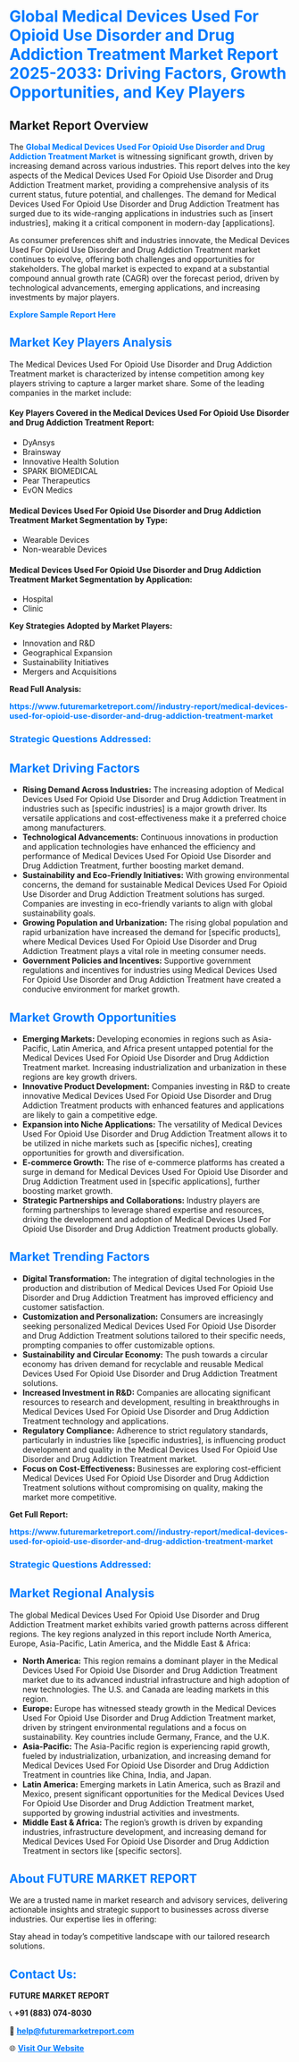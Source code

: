 <h1 style="color: #007BFF;">Global Medical Devices Used For Opioid Use Disorder and Drug Addiction Treatment Market Report 2025-2033: Driving Factors, Growth Opportunities, and Key Players</h1>

<section id="overview">
<h2>Market Report Overview</h2>
<p>The <a href="https://www.futuremarketreport.com//industry-report/medical-devices-used-for-opioid-use-disorder-and-drug-addiction-treatment-market" style="color: #007BFF; text-decoration: none;"><strong>Global Medical Devices Used For Opioid Use Disorder and Drug Addiction Treatment Market</strong></a> is witnessing significant growth, driven by increasing demand across various industries. This report delves into the key aspects of the Medical Devices Used For Opioid Use Disorder and Drug Addiction Treatment market, providing a comprehensive analysis of its current status, future potential, and challenges. The demand for Medical Devices Used For Opioid Use Disorder and Drug Addiction Treatment has surged due to its wide-ranging applications in industries such as [insert industries], making it a critical component in modern-day [applications].</p>
<p>As consumer preferences shift and industries innovate, the Medical Devices Used For Opioid Use Disorder and Drug Addiction Treatment market continues to evolve, offering both challenges and opportunities for stakeholders. The global market is expected to expand at a substantial compound annual growth rate (CAGR) over the forecast period, driven by technological advancements, emerging applications, and increasing investments by major players.</p>
</section>

<section id="overview">
<p><a href="https://www.futuremarketreport.com//request-sample/reportId=78864" style="color: #007BFF; text-decoration: none;"><strong>Explore Sample Report Here</strong></a></p>
</section>

<section id="key-players">
<h2 style="color: #007BFF;">Market Key Players Analysis</h2>
<p>The Medical Devices Used For Opioid Use Disorder and Drug Addiction Treatment market is characterized by intense competition among key players striving to capture a larger market share. Some of the leading companies in the market include:</p>
<h4>Key Players Covered in the Medical Devices Used For Opioid Use Disorder and Drug Addiction Treatment Report:</h4>
<ul><li>DyAnsys</li><li>Brainsway</li><li>Innovative Health Solution</li><li>SPARK BIOMEDICAL</li><li>Pear Therapeutics</li><li>EvON Medics</li></ul>
<h4>Medical Devices Used For Opioid Use Disorder and Drug Addiction Treatment Market Segmentation by Type:</h4>
<ul><li>Wearable Devices</li><li>Non-wearable Devices</li></ul>

<h4>Medical Devices Used For Opioid Use Disorder and Drug Addiction Treatment Market Segmentation by Application:</h4>
<ul><li>Hospital</li><li>Clinic</li></ul>
<p><strong>Key Strategies Adopted by Market Players:</strong></p>
<ul>
<li>Innovation and R&D</li>
<li>Geographical Expansion</li>
<li>Sustainability Initiatives</li>
<li>Mergers and Acquisitions</li>
</ul>
</section>

<section>
<p><strong>Read Full Analysis: </strong></p><a href="https://www.futuremarketreport.com//industry-report/medical-devices-used-for-opioid-use-disorder-and-drug-addiction-treatment-market" style="color: #007BFF; text-decoration: none;"><strong>https://www.futuremarketreport.com//industry-report/medical-devices-used-for-opioid-use-disorder-and-drug-addiction-treatment-market</strong></a>
<h3 style="color: #007BFF;">Strategic Questions Addressed:</h3>
</section>

<section id="driving-factors">
<h2 style="color: #007BFF;">Market Driving Factors</h2>
<ul>
<li><strong>Rising Demand Across Industries:</strong> The increasing adoption of Medical Devices Used For Opioid Use Disorder and Drug Addiction Treatment in industries such as [specific industries] is a major growth driver. Its versatile applications and cost-effectiveness make it a preferred choice among manufacturers.</li>
<li><strong>Technological Advancements:</strong> Continuous innovations in production and application technologies have enhanced the efficiency and performance of Medical Devices Used For Opioid Use Disorder and Drug Addiction Treatment, further boosting market demand.</li>
<li><strong>Sustainability and Eco-Friendly Initiatives:</strong> With growing environmental concerns, the demand for sustainable Medical Devices Used For Opioid Use Disorder and Drug Addiction Treatment solutions has surged. Companies are investing in eco-friendly variants to align with global sustainability goals.</li>
<li><strong>Growing Population and Urbanization:</strong> The rising global population and rapid urbanization have increased the demand for [specific products], where Medical Devices Used For Opioid Use Disorder and Drug Addiction Treatment plays a vital role in meeting consumer needs.</li>
<li><strong>Government Policies and Incentives:</strong> Supportive government regulations and incentives for industries using Medical Devices Used For Opioid Use Disorder and Drug Addiction Treatment have created a conducive environment for market growth.</li>
</ul>
</section>

<section id="growth-opportunities">
<h2 style="color: #007BFF;">Market Growth Opportunities</h2>
<ul>
<li><strong>Emerging Markets:</strong> Developing economies in regions such as Asia-Pacific, Latin America, and Africa present untapped potential for the Medical Devices Used For Opioid Use Disorder and Drug Addiction Treatment market. Increasing industrialization and urbanization in these regions are key growth drivers.</li>
<li><strong>Innovative Product Development:</strong> Companies investing in R&D to create innovative Medical Devices Used For Opioid Use Disorder and Drug Addiction Treatment products with enhanced features and applications are likely to gain a competitive edge.</li>
<li><strong>Expansion into Niche Applications:</strong> The versatility of Medical Devices Used For Opioid Use Disorder and Drug Addiction Treatment allows it to be utilized in niche markets such as [specific niches], creating opportunities for growth and diversification.</li>
<li><strong>E-commerce Growth:</strong> The rise of e-commerce platforms has created a surge in demand for Medical Devices Used For Opioid Use Disorder and Drug Addiction Treatment used in [specific applications], further boosting market growth.</li>
<li><strong>Strategic Partnerships and Collaborations:</strong> Industry players are forming partnerships to leverage shared expertise and resources, driving the development and adoption of Medical Devices Used For Opioid Use Disorder and Drug Addiction Treatment products globally.</li>
</ul>
</section>

<section id="trending-factors">
<h2 style="color: #007BFF;">Market Trending Factors</h2>
<ul>
<li><strong>Digital Transformation:</strong> The integration of digital technologies in the production and distribution of Medical Devices Used For Opioid Use Disorder and Drug Addiction Treatment has improved efficiency and customer satisfaction.</li>
<li><strong>Customization and Personalization:</strong> Consumers are increasingly seeking personalized Medical Devices Used For Opioid Use Disorder and Drug Addiction Treatment solutions tailored to their specific needs, prompting companies to offer customizable options.</li>
<li><strong>Sustainability and Circular Economy:</strong> The push towards a circular economy has driven demand for recyclable and reusable Medical Devices Used For Opioid Use Disorder and Drug Addiction Treatment solutions.</li>
<li><strong>Increased Investment in R&D:</strong> Companies are allocating significant resources to research and development, resulting in breakthroughs in Medical Devices Used For Opioid Use Disorder and Drug Addiction Treatment technology and applications.</li>
<li><strong>Regulatory Compliance:</strong> Adherence to strict regulatory standards, particularly in industries like [specific industries], is influencing product development and quality in the Medical Devices Used For Opioid Use Disorder and Drug Addiction Treatment market.</li>
<li><strong>Focus on Cost-Effectiveness:</strong> Businesses are exploring cost-efficient Medical Devices Used For Opioid Use Disorder and Drug Addiction Treatment solutions without compromising on quality, making the market more competitive.</li>
</ul>
</section>

<section>
<p><strong>Get Full Report: </strong></p><a href="https://www.futuremarketreport.com//industry-report/medical-devices-used-for-opioid-use-disorder-and-drug-addiction-treatment-market" style="color: #007BFF; text-decoration: none;"><strong>https://www.futuremarketreport.com//industry-report/medical-devices-used-for-opioid-use-disorder-and-drug-addiction-treatment-market</strong></a>
<h3 style="color: #007BFF;">Strategic Questions Addressed:</h3>
</section>


<section id="regional-analysis">
<h2 style="color: #007BFF;">Market Regional Analysis</h2>
<p>The global Medical Devices Used For Opioid Use Disorder and Drug Addiction Treatment market exhibits varied growth patterns across different regions. The key regions analyzed in this report include North America, Europe, Asia-Pacific, Latin America, and the Middle East & Africa:</p>
<ul>
<li><strong>North America:</strong> This region remains a dominant player in the Medical Devices Used For Opioid Use Disorder and Drug Addiction Treatment market due to its advanced industrial infrastructure and high adoption of new technologies. The U.S. and Canada are leading markets in this region.</li>
<li><strong>Europe:</strong> Europe has witnessed steady growth in the Medical Devices Used For Opioid Use Disorder and Drug Addiction Treatment market, driven by stringent environmental regulations and a focus on sustainability. Key countries include Germany, France, and the U.K.</li>
<li><strong>Asia-Pacific:</strong> The Asia-Pacific region is experiencing rapid growth, fueled by industrialization, urbanization, and increasing demand for Medical Devices Used For Opioid Use Disorder and Drug Addiction Treatment in countries like China, India, and Japan.</li>
<li><strong>Latin America:</strong> Emerging markets in Latin America, such as Brazil and Mexico, present significant opportunities for the Medical Devices Used For Opioid Use Disorder and Drug Addiction Treatment market, supported by growing industrial activities and investments.</li>
<li><strong>Middle East & Africa:</strong> The region’s growth is driven by expanding industries, infrastructure development, and increasing demand for Medical Devices Used For Opioid Use Disorder and Drug Addiction Treatment in sectors like [specific sectors].</li>
</ul>
</section>

<footer>
<h2 style="color: #007BFF;">About FUTURE MARKET REPORT</h2>
<p>We are a trusted name in market research and advisory services, delivering actionable insights and strategic support to businesses across diverse industries. Our expertise lies in offering:</p>

<p>Stay ahead in today’s competitive landscape with our tailored research solutions.</p>

<h2 style="color: #007BFF;">Contact Us:</h2>
<p><strong>FUTURE MARKET REPORT</strong></p>
<p>📞 <strong>+91 (883) 074-8030</strong></p>
<p>📧 <strong><a href="mailto:help@futuremarketreport.com" style="color: #007BFF;">help@futuremarketreport.com</a></strong></p>
<p>🌐 <strong><a href="https://www.futuremarketreport.com/" style="color: #007BFF;">Visit Our Website</a></strong></p>
</footer>